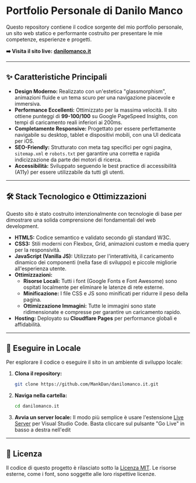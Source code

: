 # Portfolio Personale di Danilo Manco

Questo repository contiene il codice sorgente del mio portfolio personale, un sito web statico e performante costruito per presentare le mie competenze, esperienze e progetti.

**➡️ Visita il sito live:** [**danilomanco.it**](https://danilomanco.it)

---

## ✨ Caratteristiche Principali

*   **Design Moderno:** Realizzato con un'estetica "glassmorphism", animazioni fluide e un tema scuro per una navigazione piacevole e immersiva.
*   **Performance Eccellenti:** Ottimizzato per la massima velocità. Il sito ottiene punteggi di **99-100/100** su Google PageSpeed Insights, con tempi di caricamento reali inferiori ai 200ms.
*   **Completamente Responsive:** Progettato per essere perfettamente navigabile su desktop, tablet e dispositivi mobili, con una UI dedicata per iOS.
*   **SEO-Friendly:** Strutturato con meta tag specifici per ogni pagina, `sitemap.xml` e `robots.txt` per garantire una corretta e rapida indicizzazione da parte dei motori di ricerca.
*   **Accessibilità:** Sviluppato seguendo le best practice di accessibilità (A11y) per essere utilizzabile da tutti gli utenti.

---

## 🛠️ Stack Tecnologico e Ottimizzazioni

Questo sito è stato costruito intenzionalmente con tecnologie di base per dimostrare una solida comprensione dei fondamentali del web development.

*   **HTML5:** Codice semantico e validato secondo gli standard W3C.
*   **CSS3:** Stili moderni con Flexbox, Grid, animazioni custom e media query per la responsività.
*   **JavaScript (Vanilla JS):** Utilizzato per l'interattività, il caricamento dinamico dei componenti (nella fase di sviluppo) e piccole migliorie all'esperienza utente.
*   **Ottimizzazioni:**
    *   **Risorse Locali:** Tutti i font (Google Fonts e Font Awesome) sono ospitati localmente per eliminare le latenze di rete esterne.
    *   **Minificazione:** I file CSS e JS sono minificati per ridurre il peso della pagina.
    *   **Ottimizzazione Immagini:** Tutte le immagini sono state ridimensionate e compresse per garantire un caricamento rapido.
*   **Hosting:** Deployato su **Cloudflare Pages** per performance globali e affidabilità.

---

## 🚀 Eseguire in Locale

Per esplorare il codice o eseguire il sito in un ambiente di sviluppo locale:

1.  **Clona il repository:**
    ```bash
    git clone https://github.com/MankDan/danilomanco.it.git
    ```

2.  **Naviga nella cartella:**
    ```bash
    cd danilomanco.it
    ```

3.  **Avvia un server locale:**
    Il modo più semplice è usare l'estensione [Live Server](https://marketplace.visualstudio.com/items?itemName=ritwickdey.LiveServer) per Visual Studio Code. Basta cliccare sul pulsante "Go Live" in basso a destra nell'edit

---

## 📄 Licenza

Il codice di questo progetto è rilasciato sotto la [Licenza MIT](LICENSE). Le risorse esterne, come i font, sono soggette alle loro rispettive licenze.
